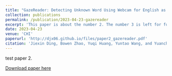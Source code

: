 ```yaml
---
title: "GazeReader: Detecting Unknown Word Using Webcam for English as a Second Language (ESL) Learners."
collection: publications
permalink: /publication/2023-04-23-gazereader
excerpt: 'This paper is about the number 2. The number 3 is left for future work.'
date: 2023-04-23
venue: 'CHI'
paperurl: 'http://djx06.github.io/files/paper2_gazereader.pdf'
citation: 'Jiexin Ding, Bowen Zhao, Yuqi Huang, Yuntao Wang, and Yuanchun Shi. 2023. GazeReader: Detecting Unknown Word Using Webcam for English as a Second Language (ESL) Learners. <i>In Extended Abstracts of the 2023 CHI Conference on Human Factors in Computing Systems (CHI EA '23)</i>'
---
```

test paper 2.

[Download paper here](http://djx06.github.io/files/paper2_gazereader.pdf)

<!-- Recommended citation: Jiexin Ding, Bowen Zhao, Yuqi Huang, Yuntao Wang, and Yuanchun Shi. 2023. GazeReader: Detecting Unknown Word Using Webcam for English as a Second Language (ESL) Learners. <i>In Extended Abstracts of the 2023 CHI Conference on Human Factors in Computing Systems (CHI EA '23)</i>. -->